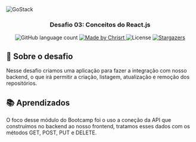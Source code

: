 <img alt="GoStack" src="https://storage.googleapis.com/golden-wind/bootcamp-gostack/header-desafios.png" />

<h3 align="center">
  Desafio 03: Conceitos do React.js
</h3>

<p align="center">
  <img alt="GitHub language count" src="https://img.shields.io/github/languages/count/ChristySchott/gostack-desafio-conceitos-react?color=%2304D361">

  <a href="https://rocketseat.com.br">
    <img alt="Made by Chrisrt" src="https://img.shields.io/badge/made%20by-Christy-%2304D361">
  </a>

  <img alt="License" src="https://img.shields.io/badge/license-MIT-%2304D361">

  <a href="https://github.com/ChristySchott/gostack-desafio-conceitos-react/stargazers">
    <img alt="Stargazers" src="https://img.shields.io/github/stars/ChristySchott/gostack-desafio-conceitos-react?style=social">
  </a>
</p>

## :rocket: Sobre o desafio

Nesse desafio criamos uma aplicação para fazer a integração com nosso backend, o que irá permitir a criação, listagem, atualização e remoção dos repositórios.

## :books: Aprendizados

O foco desse módulo do Bootcamp foi o uso a coneção da API que construímos no backend ao nosso frontend, tratamos esses dados com os métodos GET, POST, PUT e DELETE.
